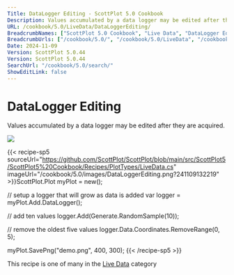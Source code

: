 ```yaml
---
Title: DataLogger Editing - ScottPlot 5.0 Cookbook
Description: Values accumulated by a data logger may be edited after they are acquired.
URL: /cookbook/5.0/LiveData/DataLoggerEditing/
BreadcrumbNames: ["ScottPlot 5.0 Cookbook", "Live Data", "DataLogger Editing"]
BreadcrumbUrls: ["/cookbook/5.0/", "/cookbook/5.0/LiveData", "/cookbook/5.0/LiveData/DataLoggerEditing"]
Date: 2024-11-09
Version: ScottPlot 5.0.44
Version: ScottPlot 5.0.44
SearchUrl: "/cookbook/5.0/search/"
ShowEditLink: false
---
```



<div class='d-flex align-items-center mt-5'>
<h1 class='me-2 text-dark my-0 border-0'>DataLogger Editing</h1>
</div>

Values accumulated by a data logger may be edited after they are acquired.

[![](/cookbook/5.0/images/DataLoggerEditing.png?241109132219)](/cookbook/5.0/images/DataLoggerEditing.png?241109132219)

{{< recipe-sp5 sourceUrl="https://github.com/ScottPlot/ScottPlot/blob/main/src/ScottPlot5/ScottPlot5%20Cookbook/Recipes/PlotTypes/LiveData.cs" imageUrl="/cookbook/5.0/images/DataLoggerEditing.png?241109132219" >}}ScottPlot.Plot myPlot = new();

// setup a logger that will grow as data is added
var logger = myPlot.Add.DataLogger();

// add ten values
logger.Add(Generate.RandomSample(10));

// remove the oldest five values
logger.Data.Coordinates.RemoveRange(0, 5);

myPlot.SavePng("demo.png", 400, 300);
{{< /recipe-sp5 >}}

<div class='my-5 text-center'>This recipe is one of many in the <a href='/cookbook/5.0/LiveData'>Live Data</a> category</div>


